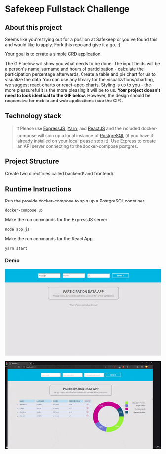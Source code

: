 # Safekeep Fullstack Challenge

## About this project
Seems like you're trying out for a position at Safekeep or you've found this and would like to apply. Fork this repo and give it a go. ;)

Your goal is to create a simple CRD application.

The GIF below will show you what needs to be done. The input fields will be a person's name, surname and hours of participation - calculate the participation percentage afterwards. Create a table and pie chart for us to visualize the data. You can use any library for the visualizations/charting, we suggest react-charts or react-apex-charts. Styling is up to you - the more pleasureful it is the more pleasing it will be to us. <b> Your project doesn't need to look identical to the GIF below.</b>  However, the design should be responsive for mobile and web applications (see the GIF).

## Technology stack
>❗ Please use [ExpressJS](https://expressjs.com/), [Yarn](https://yarnpkg.com/), and [ReactJS](https://reactjs.org/) and the included docker-compose will spin up a local instance of [PostgreSQL](https://www.postgresql.org/) (if you have it already installed on your local please stop it). Use Express to create an API server connecting to the docker-compose postgres.

## Project Structure
Create two directories called backend/ and frontend/. 

## Runtime Instructions
Run the provide docker-compose to spin up a PostgreSQL container.
```shell
docker-compose up
```

Make the run commands for the ExpressJS server
```shell
node app.js
```

Make the run commands for the React App
```shell
yarn start
```

### Demo
![](gif-demonstration.gif)

![](gif-demonstration-2.gif)
